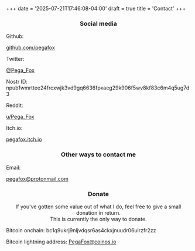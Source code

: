 +++
date = '2025-07-21T17:46:08-04:00'
draft = true
title = 'Contact'
+++

### <center>Social media</center>

<div class="contact">

Github:

[github.com/pegafox](https://github.com/PegaFox)

Twitter:

[@Pega_Fox](https://twitter.com/Pega_Fox)

Nostr ID: npub1wmrttee24frcxwjk3vd9gq6636fpxaeg29k906f5wv8kf83c6m4q5ug7d3

Reddit:

[u/Pega_Fox](https://www.reddit.com/user/Pega_Fox)

Itch.io:

[pegafox.itch.io](https://pegafox.itch.io)

</div>

### <center>Other ways to contact me</center>

<div class="contact">

Email:

[pegafox@protonmail.com](mailto:pegafox@protonmail.com)

</div>

### <center>Donate</center>

<center>If you've gotten some value out of what I do, feel free to give a small donation in return.<br>This is currently the only way to donate.</center>

<div class="contact">

Bitcoin onchain: bc1q9ukrj9nljvdqsr6as4ckxjnuudr06ulrzfr2zz

Bitcoin lightning address: PegaFox@coinos.io

</div>
